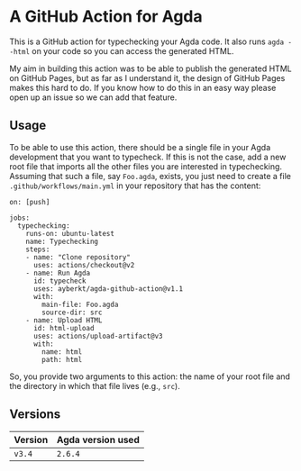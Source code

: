 # A GitHub Action for Agda

This is a GitHub action for typechecking your Agda code. It also runs
`agda --html` on your code so you can access the generated HTML.

My aim in building this action was to be able to publish the generated HTML on
GitHub Pages, but as far as I understand it, the design of GitHub Pages makes
this hard to do. If you know how to do this in an easy way please open up an
issue so we can add that feature.

## Usage

To be able to use this action, there should be a single file in your Agda
development that you want to typecheck. If this is not the case, add a new root
file that imports all the other files you are interested in typechecking.
Assuming that such a file, say `Foo.agda`, exists, you just need to create a
file `.github/workflows/main.yml` in your repository that has the content:

```
on: [push]

jobs:
  typechecking:
    runs-on: ubuntu-latest
    name: Typechecking
    steps:
    - name: "Clone repository"
      uses: actions/checkout@v2
    - name: Run Agda
      id: typecheck
      uses: ayberkt/agda-github-action@v1.1
      with:
        main-file: Foo.agda
        source-dir: src
    - name: Upload HTML
      id: html-upload
      uses: actions/upload-artifact@v3
      with:
        name: html
        path: html
```

So, you provide two arguments to this action: the name of your root file and the
directory in which that file lives (e.g., `src`).

## Versions

| Version | Agda version used |
| ------- | ----------------- |
| `v3.4`  | `2.6.4`           |
